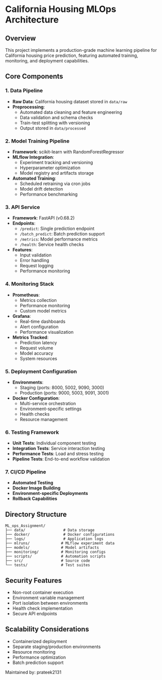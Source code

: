 # California Housing MLOps Architecture

## Overview
This project implements a production-grade machine learning pipeline for California housing price prediction, featuring automated training, monitoring, and deployment capabilities.

## Core Components

### 1. Data Pipeline
- **Raw Data**: California housing dataset stored in `data/raw`
- **Preprocessing**: 
  - Automated data cleaning and feature engineering
  - Data validation and schema checks
  - Train-test splitting with versioning
  - Output stored in `data/processed`

### 2. Model Training Pipeline
- **Framework**: scikit-learn with RandomForestRegressor
- **MLflow Integration**:
  - Experiment tracking and versioning
  - Hyperparameter optimization
  - Model registry and artifacts storage
- **Automated Training**:
  - Scheduled retraining via cron jobs
  - Model drift detection
  - Performance benchmarking

### 3. API Service
- **Framework**: FastAPI (v0.68.2)
- **Endpoints**:
  - `/predict`: Single prediction endpoint
  - `/batch_predict`: Batch prediction support
  - `/metrics`: Model performance metrics
  - `/health`: Service health checks
- **Features**:
  - Input validation
  - Error handling
  - Request logging
  - Performance monitoring

### 4. Monitoring Stack
- **Prometheus**:
  - Metrics collection
  - Performance monitoring
  - Custom model metrics
- **Grafana**:
  - Real-time dashboards
  - Alert configuration
  - Performance visualization
- **Metrics Tracked**:
  - Prediction latency
  - Request volume
  - Model accuracy
  - System resources

### 5. Deployment Configuration
- **Environments**:
  - Staging (ports: 8000, 5002, 9090, 3000)
  - Production (ports: 9000, 5003, 9091, 3001)
- **Docker Configuration**:
  - Multi-service orchestration
  - Environment-specific settings
  - Health checks
  - Resource management

### 6. Testing Framework
- **Unit Tests**: Individual component testing
- **Integration Tests**: Service interaction testing
- **Performance Tests**: Load and stress testing
- **Pipeline Tests**: End-to-end workflow validation

### 7. CI/CD Pipeline
- **Automated Testing**
- **Docker Image Building**
- **Environment-specific Deployments**
- **Rollback Capabilities**

## Directory Structure
```
ML_ops_Assignment/
├── data/                 # Data storage
├── docker/               # Docker configurations
├── logs/                 # Application logs
├── mlruns/              # MLflow experiment data
├── models/              # Model artifacts
├── monitoring/          # Monitoring configs
├── scripts/             # Automation scripts
├── src/                 # Source code
└── tests/               # Test suites
```

## Security Features
- Non-root container execution
- Environment variable management
- Port isolation between environments
- Health check implementation
- Secure API endpoints

## Scalability Considerations
- Containerized deployment
- Separate staging/production environments
- Resource monitoring
- Performance optimization
- Batch prediction support

Maintained by: prateek2131
